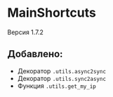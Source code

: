 # MainShortcuts
Версия 1.7.2
## Добавлено:
- Декоратор `.utils.async2sync`
- Декоратор `.utils.sync2async`
- Функция `.utils.get_my_ip`